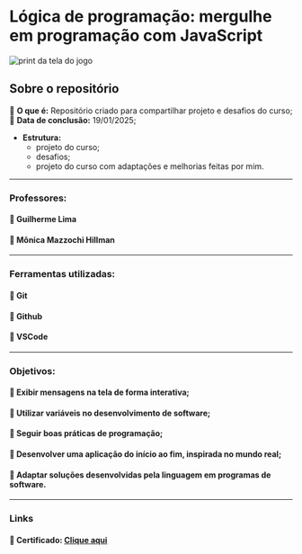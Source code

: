 # Lógica de programação: mergulhe em programação com JavaScript

![print da tela do jogo](https://github.com/JoaoLuizDev/Logica-Programaca0-JavaScript/blob/main/img/print-tela.png)

## Sobre o repositório
🔹 **O que é:** Repositório criado para compartilhar projeto e desafios do curso;  
🔹 **Data de conclusão:** 19/01/2025;  
- **Estrutura:**  
   - projeto do curso;  
   - desafios;  
   - projeto do curso com adaptações e melhorias feitas por mim.
---
### Professores: 
#### 🔹 Guilherme Lima
#### 🔹 Mônica Mazzochi Hillman
---
###  Ferramentas utilizadas:
#### 🔹 Git
#### 🔹 Github
#### 🔹 VSCode

---
### Objetivos:
#### 🔹 Exibir mensagens na tela de forma interativa;
#### 🔹 Utilizar variáveis no desenvolvimento de software;
#### 🔹 Seguir boas práticas de programação;
#### 🔹 Desenvolver uma aplicação do início ao fim, inspirada no mundo real;
#### 🔹 Adaptar soluções desenvolvidas pela linguagem em programas de software.

---
### Links

#### 🔹 Certificado: [Clique aqui](https://cursos.alura.com.br/user/joaoluizcienciacomp/course/logica-programacao-mergulhe-programacao-javascript/certificate)

